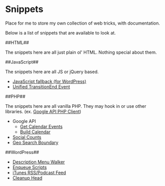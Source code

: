 Snippets
========

Place for me to store my own collection of web tricks, with documentation.

Below is a list of snippets that are available to look at.



##HTML##

The snippets here are all just plain ol' HTML. Nothing special about them.



##JavaScript##

The snippets here are all JS or jQuery based.

- [JavaScript fallback (for WordPress)](https://github.com/Firestorm980/snippets/js/jquery-fallback.js)
- [Unified TransitionEnd Event](https://github.com/Firestorm980/snippets/js/transition-end.js)


##PHP##

The snippets here are all vanilla PHP. They may hook in or use other libraries. (ex. [Google API PHP Client](https://github.com/google/google-api-php-client))

- Google API
	- [Get Calendar Events](https://github.com/Firestorm980/snippets/php/google-api_calendar_get-events.php)
	- [Build Calendar](https://github.com/Firestorm980/snippets/php/google-api_calendar_build-calendar.php)
- [Social Counts](https://github.com/Firestorm980/snippets/php/social-counts.php)
- [Geo Search Boundary](https://github.com/Firestorm980/snippets/php/geo-search-boundary.php)

##WordPress##

- [Description Menu Walker](https://github.com/Firestorm980/snippets/wordpress/wordpress_description-menu-walker.php)
- [Enqueue Scripts](https://github.com/Firestorm980/snippets/wordpress/wordpress_enqueue-scripts.php)
- [iTunes RSS/Podcast Feed](https://github.com/Firestorm980/snippets/wordpress/wordpress_itunes-rss.php)
- [Cleanup Head](https://github.com/Firestorm980/snippets/wordpress/wordpress_cleanup-head.php)